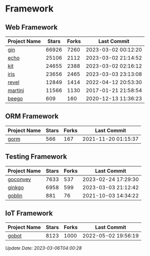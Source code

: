 # Framework

## Web Framework
| Project Name | Stars | Forks | Last Commit |
| ------------ | ----- | ----- | ----------- |
| [gin](https://github.com/gin-gonic/gin) | 66926 | 7260 | 2023-03-02 00:12:20 |
| [echo](https://github.com/labstack/echo) | 25106 | 2112 | 2023-03-02 21:14:52 |
| [kit](https://github.com/go-kit/kit) | 24655 | 2388 | 2023-03-02 02:16:12 |
| [iris](https://github.com/kataras/iris) | 23656 | 2465 | 2023-03-03 23:13:08 |
| [revel](https://github.com/revel/revel) | 12849 | 1414 | 2022-04-12 20:53:30 |
| [martini](https://github.com/go-martini/martini) | 11566 | 1130 | 2017-01-21 21:58:54 |
| [beego](https://github.com/astaxie/beego) | 609 | 160 | 2020-12-13 11:36:23 |

## ORM Framework
| Project Name | Stars | Forks | Last Commit |
| ------------ | ----- | ----- | ----------- |
| [gorm](https://github.com/jinzhu/gorm) | 566 | 167 | 2021-11-20 01:15:37 |

## Testing Framework
| Project Name | Stars | Forks | Last Commit |
| ------------ | ----- | ----- | ----------- |
| [goconvey](https://github.com/smartystreets/goconvey) | 7633 | 537 | 2023-02-24 17:29:30 |
| [ginkgo](https://github.com/onsi/ginkgo) | 6958 | 599 | 2023-03-03 21:12:42 |
| [goblin](https://github.com/franela/goblin) | 881 | 76 | 2021-10-03 14:34:22 |

## IoT Framework
| Project Name | Stars | Forks | Last Commit |
| ------------ | ----- | ----- | ----------- |
| [gobot](https://github.com/hybridgroup/gobot) | 8123 | 1000 | 2022-05-02 19:56:19 |

*Update Date: 2023-03-06T04:00:28*